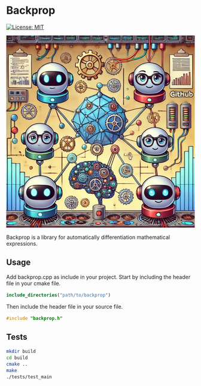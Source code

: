 # Backprop
[![License: MIT](https://img.shields.io/badge/License-MIT-yellow.svg)](https://opensource.org/licenses/MIT)
<p align="center">
    <img src="static/cartoon.webp" alt="Image" width="512" height="512">
</p>

Backprop is a library for automatically differentiation mathematical expressions.

## Usage
Add backprop.cpp as include in your project. Start by including the header file in your cmake file.
```cmake
include_directories("path/to/backprop")
```

Then include the header file in your source file.
```cpp
#include "backprop.h"
```

## Tests
```bash
mkdir build
cd build
cmake ..
make
./tests/test_main
```
